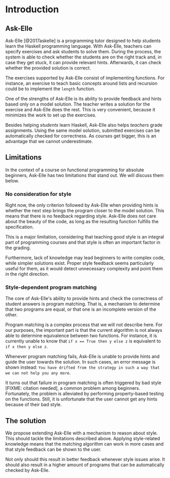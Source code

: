 # Introduction

## Ask-Elle

Ask-Elle [@2017askelle] is a programming tutor designed to help students learn the Haskell programming language. With Ask-Elle, teachers can specify exercises and ask students to solve them. During the process, the system is able to check whether the students are on the right track and, in case they get stuck, it can provide relevant hints. Afterwards, it can check whether the provided solution is correct.

The exercises supported by Ask-Elle consist of implementing functions. For instance, an exercise to teach basic concepts around lists and recursion could be to implement the `length` function.

One of the strengths of Ask-Elle is its ability to provide feedback and hints based only on a model solution. The teacher writes a solution for the exercise and Ask-Elle does the rest. This is very convenient, because it minimizes the work to set up the exercises.

Besides helping *students* learn Haskell, Ask-Elle also helps *teachers* grade assignments. Using the same model solution, submitted exercises can be automatically checked for correctness. As courses get bigger, this is an advantage that we cannot underestimate.

## Limitations

In the context of a course on functional programming for absolute beginners, Ask-Elle has two limitations that stand out. We will discuss them below.

### No consideration for style

Right now, the only criterion followed by Ask-Elle when providing hints is whether the next step brings the program closer to the model solution. This means that there is no feedback regarding style. Ask-Elle does not care about the beauty of the code, as long as the resulting function fulfills the specification.

This is a major limitation, considering that teaching good style is an integral part of programming courses and that style is often an important factor in the grading.

Furthermore, lack of knowledge may lead beginners to write complex code, while simpler solutions exist. Proper style feedback seems particularly useful for them, as it would detect unnecessary complexity and point them in the right direction.

### Style-dependent program matching

The core of Ask-Elle's ability to provide hints and check the correctness of student answers is program matching. That is, a mechanism to determine that two programs are equal, or that one is an incomplete version of the other.

Program matching is a complex process that we will not describe here. For our purposes, the important part is that the current algorithm is not always able to determine equivalence between two functions. For instance, it is currently unable to know that `if x == True then y else z` is equivalent to `if x then y else z`.

Whenever program matching fails, Ask-Elle is unable to provide hints and guide the user towards the solution. In such cases, an error message is shown instead: `You have drifted from the strategy in such a way that we can not help you any more`.

It turns out that failure in program matching is often triggered by bad style [FIXME: citation needed], a common problem among beginners. Fortunately, the problem is alleviated by performing property-based testing on the functions. Still, it is unfortunate that the user cannot get any hints because of their bad style.

## The solution

We propose extending Ask-Elle with a mechanism to reason about style. This should tackle the limitations described above. Applying style-related knowledge means that the matching algorithm can work in more cases and that style feedback can be shown to the user.

Not only should this result in better feedback whenever style issues arise. It should also result in a higher amount of programs that can be automatically checked by Ask-Elle.
